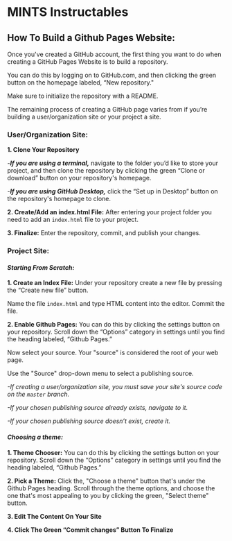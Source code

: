 # **MINTS Instructables**
## How To Build a Github Pages Website:

Once you've created a GitHub account, the first thing you want to do when creating a GitHub Pages Website is to build a repository.

You can do this by logging on to GitHub.com, and then clicking the green button on the homepage labeled, “New repository."

Make sure to initialize the repository with a README.

The remaining process of creating a GitHub page varies from if you’re building a user/organization site or your project a site.

### **User/Organization Site:**
**1. Clone Your Repository**

-***If you are using a terminal,*** navigate to the folder you’d like to store your project, and then clone the repository by clicking the green “Clone or download” button on your repository's homepage. 

-***If you are using GitHub Desktop,*** click the “Set up in Desktop” button on the repository's homepage to clone.

**2. Create/Add an index.html File:** After entering your project folder you need to add an ```index.html``` file to your project.

**3. Finalize:** Enter the repository, commit, and publish your changes.

### **Project Site:**
#### ***Starting From Scratch:***
**1. Create an Index File:**
Under your repository create a new file by pressing the “Create new file” button. 

Name the file ```index.html``` and type HTML content into the editor. Commit the file.

**2. Enable Github Pages:**
You can do this by clicking the settings button on your repository. Scroll down the “Options” category in settings until you find the heading labeled, “Github Pages.” 

Now select your source. Your "source" is considered the root of your web page.

Use the "Source" drop-down menu to select a publishing source.

*-If creating a user/organization site, you must save your site's source code on the ```master``` branch.*

*-If your chosen publishing source already exists, navigate to it.*

*-If your chosen publishing source doesn’t exist, create it.*

#### ***Choosing a theme:***
**1. Theme Chooser:**
You can do this by clicking the settings button on your repository. Scroll down the “Options” category in settings until you find the heading labeled, “Github Pages.” 

**2. Pick a Theme:** Click the, "Choose a theme" button that's under the Github Pages heading. Scroll through the theme options, and choose the one that's most appealing to you by clicking the green, "Select theme" button.

**3. Edit The Content On Your Site**

**4. Click The Green “Commit changes” Button To Finalize**
